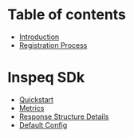 # Table of contents

* [Introduction](README.md)
* [Registration Process](Registration.md)

# Inspeq SDk
* [Quickstart](quickstart.md)
* [Metrics](metrics.md)
* [Response Structure Details](ResponseStructure.md)
* [Default Config ](inspeq_config.md)
<!-- * [Metrics](metrics.md)
* [Response Structure Details](ResponseStructure.md)
* [Evaluate task Function](newEval.md) -->

